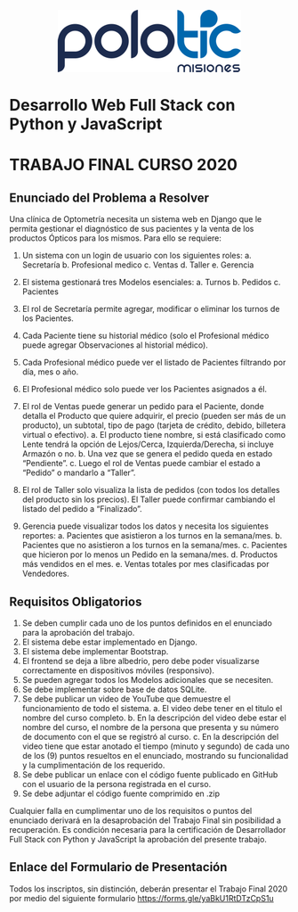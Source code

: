 ﻿<p align="center">
  <img src="/.github/polo_logo_2020.png" />
</p>

# Desarrollo Web Full Stack con Python y JavaScript

# TRABAJO FINAL CURSO 2020

## Enunciado del Problema a Resolver

Una clínica de Optometría necesita un sistema web en Django que le permita gestionar el diagnóstico de sus pacientes y la venta de los productos Ópticos para los mismos. Para ello se requiere:

1. Un sistema con un login de usuario con los siguientes roles:
    a. Secretaría
    b. Profesional medico
    c. Ventas
    d. Taller
    e. Gerencia
2. El sistema gestionará tres Modelos esenciales:
    a. Turnos
    b. Pedidos
    c. Pacientes
3. El rol de Secretaría permite agregar, modificar o eliminar los turnos de los Pacientes.
4. Cada Paciente tiene su historial médico (solo el Profesional médico puede agregar Observaciones al historial médico).

5. Cada Profesional médico puede ver el listado de Pacientes filtrando por día, mes o año.
6. El Profesional médico solo puede ver los Pacientes asignados a él.
7. El rol de Ventas puede generar un pedido para el Paciente, donde detalla el Producto que quiere adquirir, el precio (pueden ser más de un producto), un subtotal, tipo de pago (tarjeta de crédito, debido, billetera virtual o efectivo).
a. El producto tiene nombre, si está clasificado como Lente tendrá la opción de Lejos/Cerca, Izquierda/Derecha, si incluye Armazón o no.
b. Una vez que se genera el pedido queda en estado “Pendiente”.
c. Luego el rol de Ventas puede cambiar el estado a “Pedido” o mandarlo a “Taller”.

8. El rol de Taller solo visualiza la lista de pedidos (con todos los detalles del producto sin los precios). El Taller puede confirmar cambiando el listado del pedido a “Finalizado”.
9. Gerencia puede visualizar todos los datos y necesita los siguientes reportes:
    a. Pacientes que asistieron a los turnos en la semana/mes.
    b. Pacientes que no asistieron a los turnos en la semana/mes.
    c. Pacientes que hicieron por lo menos un Pedido en la semana/mes.
    d. Productos más vendidos en el mes.
    e. Ventas totales por mes clasificadas por Vendedores.

## Requisitos Obligatorios

1. Se deben cumplir cada uno de los puntos definidos en el enunciado para la aprobación del trabajo.
2. El sistema debe estar implementado en Django.
3. El sistema debe implementar Bootstrap.
4. El frontend se deja a libre albedrio, pero debe poder visualizarse correctamente en dispositivos móviles (responsivo).
5. Se pueden agregar todos los Modelos adicionales que se necesiten.
6. Se debe implementar sobre base de datos SQLite.
7. Se debe publicar un video de YouTube que demuestre el funcionamiento de todo el sistema.
       a. El video debe tener en el titulo el nombre del curso completo.
       b. En la descripción del video debe estar el nombre del curso, el nombre de la persona que presenta y su número de documento con el que se registró al curso.
       c. En la descripción del video tiene que estar anotado el tiempo (minuto y segundo) de cada uno de los (9) puntos resueltos en el enunciado, mostrando su funcionalidad y la cumplimentación de los requerido.
8. Se debe publicar un enlace con el código fuente publicado en GitHub con el usuario de la persona registrada en el curso.
9. Se debe adjuntar el código fuente comprimido en .zip

Cualquier falla en cumplimentar uno de los requisitos o puntos del enunciado derivará en la desaprobación del Trabajo Final sin posibilidad a recuperación. Es condición necesaria para la certificación de Desarrollador Full Stack con Python y JavaScript la aprobación del presente trabajo.

## Enlace del Formulario de Presentación

Todos los inscriptos, sin distinción, deberán presentar el Trabajo Final 2020 por medio del siguiente formulario https://forms.gle/yaBkU1RtDTzCpS1u


